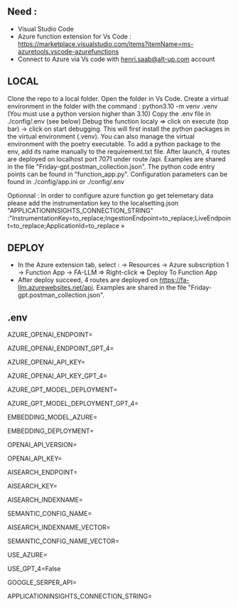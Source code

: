 ## Need :

- Visual Studio Code
- Azure function extension for Vs Code : https://marketplace.visualstudio.com/items?itemName=ms-azuretools.vscode-azurefunctions
- Connect to Azure via Vs code with henri.saab@alt-up.com account

## LOCAL

⁠Clone the repo to a local folder.
⁠Open the folder in Vs Code.
⁠Create a virtual environment in the folder with the command : python3.10 -m venv .venv (You must use a python version higher than 3.10)
⁠Copy the .env file in ./config/.env (see below)
Debug the function localy => click on execute (top bar) -> click on start debugging. This will first install the python packages in the virtual environment (.venv).
⁠You can also manage the virtual environment with the poetry executable.
⁠To add a python package to the env, add its name manually to the requirement.txt file.
⁠After launch, 4 routes are deployed on localhost port 7071 under route /api. Examples are shared in the file "Friday-gpt.postman_collection.json".
⁠The python code entry points can be found in "function_app.py".
⁠Configuration parameters can be found in ./config/app.ini or ./config/.env

Optionnal :
In order to configure azure function go get telemetary data
please add the instrumentation key to the localsetting.json
"APPLICATIONINSIGHTS_CONNECTION_STRING" :"InstrumentationKey=to_replace;IngestionEndpoint=to_replace;LiveEndpoint=to_replace;ApplicationId=to_replace »

## DEPLOY

- In the Azure extension tab, select :
  -> Resources
  -> Azure subscription 1
  -> Function App
  -> FA-LLM => Right-click => Deploy To Function App
- After deploy succeed, 4 routes are deployed on https://fa-llm.azurewebsites.net/api. Examples are shared in the file "Friday-gpt.postman_collection.json".

## .env

AZURE_OPENAI_ENDPOINT=

AZURE_OPENAI_ENDPOINT_GPT_4=

AZURE_OPENAI_API_KEY=

AZURE_OPENAI_API_KEY_GPT_4=

AZURE_GPT_MODEL_DEPLOYMENT=

AZURE_GPT_MODEL_DEPLOYMENT_GPT_4=

EMBEDDING_MODEL_AZURE=

EMBEDDING_DEPLOYMENT=

OPENAI_API_VERSION=

OPENAI_API_KEY=

AISEARCH_ENDPOINT=

AISEARCH_KEY=

AISEARCH_INDEXNAME=

SEMANTIC_CONFIG_NAME=

AISEARCH_INDEXNAME_VECTOR=

SEMANTIC_CONFIG_NAME_VECTOR=

USE_AZURE=

USE_GPT_4=False

GOOGLE_SERPER_API=

APPLICATIONINSIGHTS_CONNECTION_STRING=

